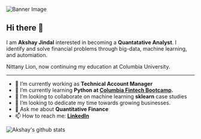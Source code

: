 ![Banner Image](https://bbvaopen4u.com/sites/default/files/styles/big-image/public/img/new/shutterstock_776025448.jpg?itok=LlUHU7NI)

## Hi there 👋

I am **Akshay Jindal** interested in becoming a **Quantatative Analyst**. I identify and solve financial problems through big-data, machine learning, and automiation.

Nittany Lion, now continuing my education at Columbia University.


---

- 🔭 I’m currently working as **Technical Account Manager**
- 🌱 I’m currently learning **Python at [Columbia Fintech Bootcamp](https://bootcamp.cvn.columbia.edu/fintech/).**
- 👯 I’m looking to collaborate on machine learning **sklearn** case studies
- 🤔 I’m looking to dedicate my time towards growing businesses. 
- 💬 Ask me about **Quantitative Finance**
- 📫 How to reach me:
  **[LinkedIn](https://www.linkedin.com/in/akshay-jindal-3602/)**

![Akshay's github stats](https://github-readme-stats.vercel.app/api?username=jindal-akshay&show_icons=true&hide_border=true)
